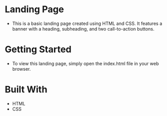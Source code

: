 # Landing Page
- This is a basic landing page created using HTML and CSS. It features a banner with a heading, subheading, and two call-to-action buttons.

# Getting Started
- To view this landing page, simply open the index.html file in your web browser.

# Built With
- HTML
- CSS
